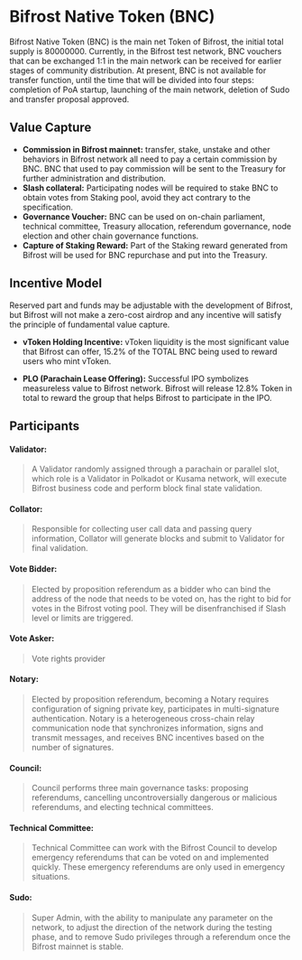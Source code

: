 # Bifrost Native Token (BNC)

Bifrost Native Token (BNC) is the main net Token of Bifrost, the initial total supply is 80000000. Currently, in the Bifrost test network, BNC vouchers that can be exchanged 1:1 in the main network can be received for earlier stages of community distribution. At present, BNC is not available for transfer function, until the time that will be divided into four steps: completion of PoA startup, launching of the main network, deletion of Sudo and transfer proposal approved.

## Value Capture

* **Commission in Bifrost mainnet:** transfer, stake, unstake and other behaviors in Bifrost network all need to pay a certain commission by BNC. BNC that used to pay commission will be sent to the Treasury for further administration and distribution.
* **Slash collateral:** Participating nodes will be required to stake BNC to obtain votes from Staking pool, avoid they act contrary to the specification.
* **Governance Voucher:** BNC can be used on on-chain parliament, technical committee, Treasury allocation, referendum governance, node election and other chain governance functions.
* **Capture of Staking Reward:** Part of the Staking reward generated from Bifrost will be used for BNC repurchase and put into the Treasury.

## Incentive Model

Reserved part and funds may be adjustable with the development of Bifrost, but Bifrost will not make a zero-cost airdrop and any incentive will satisfy the principle of fundamental value capture.
* **vToken Holding Incentive:** vToken liquidity is the most significant value that Bifrost can offer, 15.2% of the TOTAL BNC being used to reward users who mint vToken.

* **PLO (Parachain Lease Offering):** Successful IPO symbolizes measureless value to Bifrost network. Bifrost will release 12.8% Token in total to reward the group that helps Bifrost to participate in the IPO.

## Participants

#### Validator:
> A Validator randomly assigned through a parachain or parallel slot, which role is a Validator in Polkadot or Kusama network, will execute Bifrost business code and perform block final state validation.
#### Collator:
> Responsible for collecting user call data and passing query information, Collator will generate blocks and submit to Validator for final validation.
#### Vote Bidder:
> Elected by proposition referendum as a bidder who can bind the address of the node that needs to be voted on, has the right to bid for votes in the Bifrost voting pool. They will be disenfranchised if Slash level or limits are triggered.
#### Vote Asker:
> Vote rights provider
#### Notary:
> Elected by proposition referendum, becoming a Notary requires configuration of signing private key, participates in multi-signature authentication. Notary is a heterogeneous cross-chain relay communication node that synchronizes information, signs and transmit messages, and receives BNC incentives based on the number of signatures.
#### Council:
> Council performs three main governance tasks: proposing referendums, cancelling uncontroversially dangerous or malicious referendums, and electing technical committees.
#### Technical Committee:
> Technical Committee can work with the Bifrost Council to develop emergency referendums that can be voted on and implemented quickly. These emergency referendums are only used in emergency situations.
#### Sudo:
> Super Admin, with the ability to manipulate any parameter on the network, to adjust the direction of the network during the testing phase, and to remove Sudo privileges through a referendum once the Bifrost mainnet is stable.
